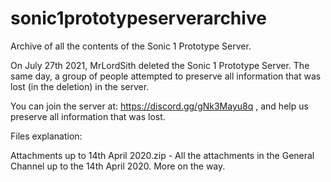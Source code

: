 # sonic1prototypeserverarchive
Archive of all the contents of the Sonic 1 Prototype Server.


On July 27th 2021, MrLordSith deleted the Sonic 1 Prototype Server. The same day, a group of people attempted to preserve all information that was lost (in the deletion) in the server.

You can join the server at: https://discord.gg/gNk3Mayu8q , and help us preserve all information that was lost.

Files explanation:

Attachments up to 14th April 2020.zip - All the attachments in the General Channel up to the 14th April 2020.
More on the way.
